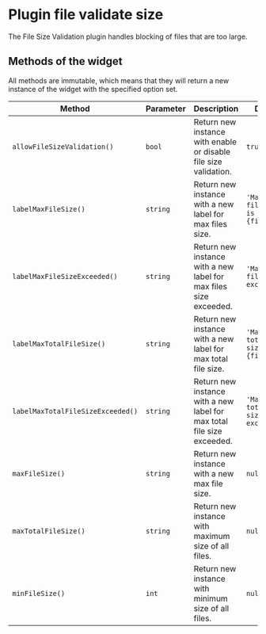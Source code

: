 # Plugin file validate size

The File Size Validation plugin handles blocking of files that are too large.

## Methods of the widget

All methods are immutable, which means that they will return a new instance of the widget with the specified option set.

| Method                            | Parameter | Description                                                            | Default                                   |
|-----------------------------------|-----------|------------------------------------------------------------------------|-------------------------------------------|
| `allowFileSizeValidation()`       | `bool`    | Return new instance with enable or disable file size validation.       | `true`                                    |
| `labelMaxFileSize()`              | `string`  | Return new instance with a new label for max files size.               | `'Maximum file size is {filesize}'`       |
| `labelMaxFileSizeExceeded()`      | `string`  | Return new instance with a new label for max files size exceeded.      | `'Maximum file size exceeded'`            |
| `labelMaxTotalFileSize()`         | `string`  | Return new instance with a new label for max total file size.          | `'Maximum total file size is {filesize}'` |
| `labelMaxTotalFileSizeExceeded()` | `string`  | Return new instance with a new label for max total file size exceeded. | `'Maximum total file size exceeded'`      |
| `maxFileSize()`                   | `string`  | Return new instance with a new max file size.                          | `null`                                    |
| `maxTotalFileSize()`              | `string`  | Return new instance with maximum size of all files.                    | `null`                                    |
| `minFileSize()`                   | `int`     | Return new instance with minimum size of all files.                    | `null`                                    |
